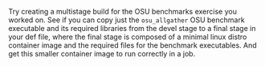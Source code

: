 Try creating a multistage build for the OSU benchmarks exercise you worked on. 
See if you can copy just the `osu_allgather` OSU benchmark executable and its required libraries
from the devel stage to a final stage in your def file, where the final stage is composed
of a minimal linux distro container image and the required files for the benchmark executables. 
And get this smaller container image to run correctly in a job.
